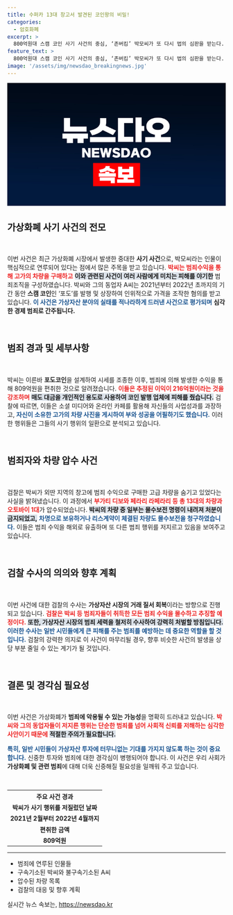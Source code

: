 ```yaml
---
title: 수퍼카 13대 창고서 발견된 코인왕의 비밀!
categories:
  - 암호화폐
excerpt: >
  800억원대 스캠 코인 사기 사건의 중심, ‘존버킴’ 박모씨가 또 다시 법의 심판을 받는다. 가상자산 범죄 합동 수사단은 그와 동업자의 범행을 철저히 밝혀내고, 사기 수익을 절대 추징하겠다고 경고했다.
feature_text: >
  800억원대 스캠 코인 사기 사건의 중심, ‘존버킴’ 박모씨가 또 다시 법의 심판을 받는다. 가상자산 범죄 합동 수사단은 그와 동업자의 범행을 철저히 밝혀내고, 사기 수익을 절대 추징하겠다고 경고했다.
image: '/assets/img/newsdao_breakingnews.jpg'
---
```


<p><img src="/assets/img/newsdao_breakingnews.jpg" alt="flaretime 속보" /></p>

<h2 data-ke-size="size26">가상화폐 사기 사건의 전모</h2>

<p data-ke-size="size16">&nbsp;</p>

<p>이번 사건은 최근 가상화폐 시장에서 발생한 중대한 <strong>사기 사건</strong>으로, 박모씨라는 인물이 핵심적으로 연루되어 있다는 점에서 많은 주목을 받고 있습니다. <b><span style="color: #ee2323;">박씨는 범죄수익을 통해 고가의 차량을 구매하고</span></b> <b><span style="background-color: #21538527;">이와 관련된 사건이 여러 사람에게 미치는 피해를 야기한</span></b> 범죄조직을 구성하였습니다. 박씨와 그의 동업자 A씨는 2021년부터 2022년 초까지의 기간 동안 <strong>스캠 코인</strong>인 ‘포도’를 발행 및 상장하여 인위적으로 가격을 조작한 혐의를 받고 있습니다. <b><span style="color: #1a5490;">이 사건은 가상자산 분야의 실태를 적나라하게 드러낸 사건으로 평가되며</span></b> <b> 심각한 경제 범죄로 간주됩니다.</b></p>

<p data-ke-size="size16">&nbsp;</p>

<h2 data-ke-size="size26">범죄 경과 및 세부사항</h2>

<p data-ke-size="size16">&nbsp;</p>

<p>박씨는 이른바 <strong>포도코인</strong>을 설계하여 시세를 조종한 이후, 범죄에 의해 발생한 수익을 통해 809억원을 편취한 것으로 알려졌습니다. <b><span style="color: #ee2323;">이들은 추정된 이익이 216억원이라는 것을 강조하며</span></b> <b><span style="background-color: #21538527;">매도 대금을 개인적인 용도로 사용하여 코인 발행 업체에 피해를 줬습니다.</span></b> 검찰에 따르면, 이들은 소셜 미디어와 온라인 카페를 활용해 자신들의 사업성과를 과장하고, <b><span style="color: #1a5490;">자신이 소유한 고가의 차량 사진을 게시하여 부와 성공을 어필하기도 했습니다.</span></b> 이러한 행위들은 그들의 사기 행위의 일환으로 분석되고 있습니다.</p>

<p data-ke-size="size16">&nbsp;</p>

<h2 data-ke-size="size26">범죄자와 차량 압수 사건</h2>

<p data-ke-size="size16">&nbsp;</p>

<p>검찰은 박씨가 외딴 지역의 창고에 범죄 수익으로 구매한 고급 차량을 숨기고 있었다는 사실을 밝혀냈습니다. 이 과정에서 <b><span style="color: #ee2323;">부가티 디보와 페라리 라페라리 등 총 13대의 차량과 오토바이 1대</span></b>가 압수되었습니다. <b><span style="background-color: #21538527;">박씨의 차량 중 일부는 몰수보전 명령이 내려져 처분이 금지되었고,</span></b> <b><span style="color: #1a5490;">차명으로 보유하거나 리스계약이 체결된 차량도 몰수보전을 청구하였습니다.</span></b> 이들은 범죄 수익을 해외로 유출하며 또 다른 범죄 행위를 저지르고 있음을 보여주고 있습니다.</p>

<p data-ke-size="size16">&nbsp;</p>

<h2 data-ke-size="size26">검찰 수사의 의의와 향후 계획</h2>

<p data-ke-size="size16">&nbsp;</p>

<p>이번 사건에 대한 검찰의 수사는 <strong>가상자산 시장의 거래 질서 회복</strong>이라는 방향으로 진행되고 있습니다. <b><span style="color: #ee2323;">검찰은 박씨 등 범죄자들이 취득한 모든 범죄 수익을 몰수하고 추징할 예정이다.</span></b> <b><span style="background-color: #21538527;">또한, 가상자산 시장의 범죄 세력을 철저히 수사하여 강력히 처벌할 방침입니다.</span></b> <b><span style="color: #1a5490;">이러한 수사는 일반 시민들에게 큰 피해를 주는 범죄를 예방하는 데 중요한 역할을 할 것입니다.</span></b> 검찰의 강력한 의지로 이 사건이 마무리될 경우, 향후 비슷한 사건의 발생을 상당 부분 줄일 수 있는 계기가 될 것입니다.</p>

<p data-ke-size="size16">&nbsp;</p>

<h2 data-ke-size="size26">결론 및 경각심 필요성</h2>

<p data-ke-size="size16">&nbsp;</p>

<p>이번 사건은 가상화폐가 <strong>범죄에 악용될 수 있는 가능성</strong>을 명확히 드러내고 있습니다. <b><span style="color: #ee2323;">박씨와 그의 동업자들이 저지른 행위는 단순한 범죄를 넘어 사회적 신뢰를 저해하는 심각한 사안이기 때문에</span></b> <b><span style="background-color: #21538527;">적절한 주의가 필요합니다.</span></b> </p>

<p><b><span style="color: #1a5490;">특히, 일반 시민들이 가상자산 투자에 터무니없는 기대를 가지지 않도록 하는 것이 중요합니다.</span></b> 신중한 투자와 범죄에 대한 경각심이 병행되어야 합니다. 이 사건은 우리 사회가 <strong>가상화폐 및 관련 범죄</strong>에 대해 더욱 신중해질 필요성을 일깨워 주고 있습니다. </p>

<p data-ke-size="size16">&nbsp;</p>

<table>
  <tr>
    <th style="text-align: center;"><b>주요 사건 경과</b></th>
  </tr>
  <tr>
    <td style="text-align: center; height: 17px;"><b>박씨가 사기 행위를 저질렀던 날짜</b></td>
  </tr>
  <tr>
    <td style="text-align: center; height: 17px;"><b>2021년 2월부터 2022년 4월까지</b></td>
  </tr>
  <tr>
    <td style="text-align: center; height: 17px;"><b>편취한 금액</b></td>
  </tr>
  <tr>
    <td style="text-align: center; height: 17px;"><b>809억원</b></td>
  </tr>
</table>

<hr>

<ul>
  <li>범죄에 연루된 인물들</li>
  <li>구속기소된 박씨와 불구속기소된 A씨</li>
  <li>압수된 차량 목록</li>
  <li>검찰의 대응 및 향후 계획</li>
</ul>
실시간 뉴스 속보는, <a href="https://newsdao.kr" rel="dofollow">https://newsdao.kr</a>


